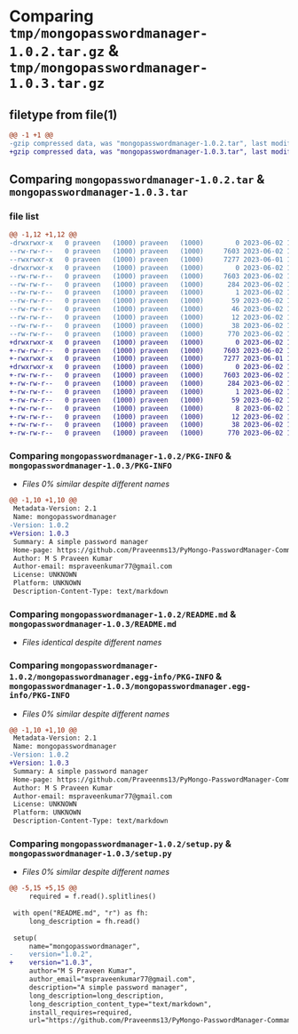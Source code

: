 # Comparing `tmp/mongopasswordmanager-1.0.2.tar.gz` & `tmp/mongopasswordmanager-1.0.3.tar.gz`

## filetype from file(1)

```diff
@@ -1 +1 @@
-gzip compressed data, was "mongopasswordmanager-1.0.2.tar", last modified: Fri Jun  2 16:07:44 2023, max compression
+gzip compressed data, was "mongopasswordmanager-1.0.3.tar", last modified: Fri Jun  2 16:11:55 2023, max compression
```

## Comparing `mongopasswordmanager-1.0.2.tar` & `mongopasswordmanager-1.0.3.tar`

### file list

```diff
@@ -1,12 +1,12 @@
-drwxrwxr-x   0 praveen   (1000) praveen   (1000)        0 2023-06-02 16:07:44.532462 mongopasswordmanager-1.0.2/
--rw-rw-r--   0 praveen   (1000) praveen   (1000)     7603 2023-06-02 16:07:44.532462 mongopasswordmanager-1.0.2/PKG-INFO
--rwxrwxr-x   0 praveen   (1000) praveen   (1000)     7277 2023-06-01 15:11:43.000000 mongopasswordmanager-1.0.2/README.md
-drwxrwxr-x   0 praveen   (1000) praveen   (1000)        0 2023-06-02 16:07:44.532462 mongopasswordmanager-1.0.2/mongopasswordmanager.egg-info/
--rw-rw-r--   0 praveen   (1000) praveen   (1000)     7603 2023-06-02 16:07:44.000000 mongopasswordmanager-1.0.2/mongopasswordmanager.egg-info/PKG-INFO
--rw-rw-r--   0 praveen   (1000) praveen   (1000)      284 2023-06-02 16:07:44.000000 mongopasswordmanager-1.0.2/mongopasswordmanager.egg-info/SOURCES.txt
--rw-rw-r--   0 praveen   (1000) praveen   (1000)        1 2023-06-02 16:07:44.000000 mongopasswordmanager-1.0.2/mongopasswordmanager.egg-info/dependency_links.txt
--rw-rw-r--   0 praveen   (1000) praveen   (1000)       59 2023-06-02 16:07:44.000000 mongopasswordmanager-1.0.2/mongopasswordmanager.egg-info/entry_points.txt
--rw-rw-r--   0 praveen   (1000) praveen   (1000)       46 2023-06-02 16:07:44.000000 mongopasswordmanager-1.0.2/mongopasswordmanager.egg-info/requires.txt
--rw-rw-r--   0 praveen   (1000) praveen   (1000)       12 2023-06-02 16:07:44.000000 mongopasswordmanager-1.0.2/mongopasswordmanager.egg-info/top_level.txt
--rw-rw-r--   0 praveen   (1000) praveen   (1000)       38 2023-06-02 16:07:44.532462 mongopasswordmanager-1.0.2/setup.cfg
--rw-rw-r--   0 praveen   (1000) praveen   (1000)      770 2023-06-02 16:07:42.000000 mongopasswordmanager-1.0.2/setup.py
+drwxrwxr-x   0 praveen   (1000) praveen   (1000)        0 2023-06-02 16:11:55.901377 mongopasswordmanager-1.0.3/
+-rw-rw-r--   0 praveen   (1000) praveen   (1000)     7603 2023-06-02 16:11:55.901377 mongopasswordmanager-1.0.3/PKG-INFO
+-rwxrwxr-x   0 praveen   (1000) praveen   (1000)     7277 2023-06-01 15:11:43.000000 mongopasswordmanager-1.0.3/README.md
+drwxrwxr-x   0 praveen   (1000) praveen   (1000)        0 2023-06-02 16:11:55.901377 mongopasswordmanager-1.0.3/mongopasswordmanager.egg-info/
+-rw-rw-r--   0 praveen   (1000) praveen   (1000)     7603 2023-06-02 16:11:55.000000 mongopasswordmanager-1.0.3/mongopasswordmanager.egg-info/PKG-INFO
+-rw-rw-r--   0 praveen   (1000) praveen   (1000)      284 2023-06-02 16:11:55.000000 mongopasswordmanager-1.0.3/mongopasswordmanager.egg-info/SOURCES.txt
+-rw-rw-r--   0 praveen   (1000) praveen   (1000)        1 2023-06-02 16:11:55.000000 mongopasswordmanager-1.0.3/mongopasswordmanager.egg-info/dependency_links.txt
+-rw-rw-r--   0 praveen   (1000) praveen   (1000)       59 2023-06-02 16:11:55.000000 mongopasswordmanager-1.0.3/mongopasswordmanager.egg-info/entry_points.txt
+-rw-rw-r--   0 praveen   (1000) praveen   (1000)        8 2023-06-02 16:11:55.000000 mongopasswordmanager-1.0.3/mongopasswordmanager.egg-info/requires.txt
+-rw-rw-r--   0 praveen   (1000) praveen   (1000)       12 2023-06-02 16:11:55.000000 mongopasswordmanager-1.0.3/mongopasswordmanager.egg-info/top_level.txt
+-rw-rw-r--   0 praveen   (1000) praveen   (1000)       38 2023-06-02 16:11:55.901377 mongopasswordmanager-1.0.3/setup.cfg
+-rw-rw-r--   0 praveen   (1000) praveen   (1000)      770 2023-06-02 16:11:54.000000 mongopasswordmanager-1.0.3/setup.py
```

### Comparing `mongopasswordmanager-1.0.2/PKG-INFO` & `mongopasswordmanager-1.0.3/PKG-INFO`

 * *Files 0% similar despite different names*

```diff
@@ -1,10 +1,10 @@
 Metadata-Version: 2.1
 Name: mongopasswordmanager
-Version: 1.0.2
+Version: 1.0.3
 Summary: A simple password manager
 Home-page: https://github.com/Praveenms13/PyMongo-PasswordManager-CommandLineTool
 Author: M S Praveen Kumar
 Author-email: mspraveenkumar77@gmail.com
 License: UNKNOWN
 Platform: UNKNOWN
 Description-Content-Type: text/markdown
```

### Comparing `mongopasswordmanager-1.0.2/README.md` & `mongopasswordmanager-1.0.3/README.md`

 * *Files identical despite different names*

### Comparing `mongopasswordmanager-1.0.2/mongopasswordmanager.egg-info/PKG-INFO` & `mongopasswordmanager-1.0.3/mongopasswordmanager.egg-info/PKG-INFO`

 * *Files 0% similar despite different names*

```diff
@@ -1,10 +1,10 @@
 Metadata-Version: 2.1
 Name: mongopasswordmanager
-Version: 1.0.2
+Version: 1.0.3
 Summary: A simple password manager
 Home-page: https://github.com/Praveenms13/PyMongo-PasswordManager-CommandLineTool
 Author: M S Praveen Kumar
 Author-email: mspraveenkumar77@gmail.com
 License: UNKNOWN
 Platform: UNKNOWN
 Description-Content-Type: text/markdown
```

### Comparing `mongopasswordmanager-1.0.2/setup.py` & `mongopasswordmanager-1.0.3/setup.py`

 * *Files 0% similar despite different names*

```diff
@@ -5,15 +5,15 @@
     required = f.read().splitlines()
 
 with open("README.md", "r") as fh:
     long_description = fh.read()
 
 setup(
     name="mongopasswordmanager",
-    version="1.0.2",
+    version="1.0.3",
     author="M S Praveen Kumar",
     author_email="mspraveenkumar77@gmail.com",
     description="A simple password manager",
     long_description=long_description,
     long_description_content_type="text/markdown",
     install_requires=required,
     url="https://github.com/Praveenms13/PyMongo-PasswordManager-CommandLineTool",
```

